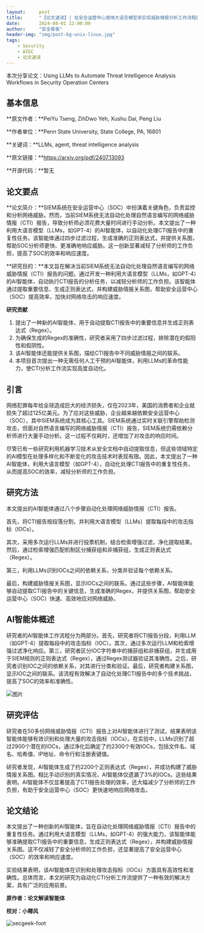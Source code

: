 ```yaml
---
layout:     post
title:      "【论文速读】| 在安全运营中心使用大语言模型来实现威胁情报分析工作流程的自动化"
date:       2024-08-01 12:00:00
author:     "安全极客"
header-img: "img/post-bg-unix-linux.jpg"
tags:
    - Security
    - AIGC
    - 论文速读
---
```


本次分享论文：Using LLMs to Automate Threat Intelligence Analysis Workflows in Security Operation Centers



## **基本信息**

**原文作者：**PeiYu Tseng, ZihDwo Yeh, Xushu Dai, Peng Liu

**作者单位：**Penn State University, State College, PA, 16801

**关键词：**LLMs, agent, threat intelligence analysis

**原文链接：**https://arxiv.org/pdf/2407.13093

**开源代码：**暂无

## **论文要点**

**论文简介：**SIEM系统在安全运营中心（SOC）中扮演着关键角色，负责监控和分析网络威胁。然而，当前SIEM系统无法自动化处理自然语言编写的网络威胁情报（CTI）报告，导致分析师必须花费大量时间进行手动分析。本文提出了一种利用大语言模型（LLMs，如GPT-4）的AI智能体，以自动化处理CTI报告中的重复性任务。该智能体通过四步过滤过程，生成准确的正则表达式，并提供关系图，帮助SOC分析师更快、更准确地响应威胁。这一创新显著减轻了分析师的工作负担，提高了SOC的效率和响应速度。

**研究目的：**本文旨在解决当前SIEM系统无法自动化处理自然语言编写的网络威胁情报（CTI）报告的问题。通过开发一种利用大语言模型（LLMs，如GPT-4）的AI智能体，自动执行CTI报告的分析任务，以减轻分析师的工作负担。该智能体通过提取重要信息、生成正则表达式，并构建威胁情报关系图，帮助安全运营中心（SOC）提高效率，加快对网络攻击的响应速度。

**研究贡献**

1. 提出了一种新的AI智能体，用于自动提取CTI报告中的重要信息并生成正则表达式（Regex）。
2. 为确保生成的Regex的准确性，研究者采用了四步过滤过程，排除潜在的假阳性和假阴性。
3. 该AI智能体还能提供关系图，描绘CTI报告中不同威胁情报之间的联系。
4. 本项目首次提出一种无需任何人工干预的AI智能体，利用LLMs的革命性能力，使CTI分析工作流实现高度自动化。



## **引言**

网络犯罪每年给全球造成巨大的经济损失，仅在2023年，美国的消费者和企业就损失了超过125亿美元。为了应对这些威胁，企业越来越依赖安全运营中心（SOC），其中SIEM系统成为其核心工具。SIEM系统通过实时关联引擎帮助检测攻击，但面对自然语言编写的网络威胁情报（CTI）报告，SIEM系统仍需依赖分析师进行大量手动分析。这一过程不仅耗时，还增加了对攻击的响应时间。

尽管已有一些研究利用机器学习技术从安全文档中自动提取信息，但这些领域特定的AI模型在处理多样化和不断变化的攻击技术时表现有限。因此，本文提出了一种AI智能体，利用大语言模型（如GPT-4），自动化处理CTI报告中的重复性任务，从而提高SOC的效率，减轻分析师的工作负担。



## **研究方法**

本文提出的AI智能体通过八个步骤自动化处理网络威胁情报（CTI）报告。

首先，将CTI报告按段落分割，并利用大语言模型（LLMs）提取每段中的攻击指标（IOCs）。

其次，采用多次运行LLMs并进行投票机制，结合检索增强过滤，净化提取结果。然后，通过检索增强匹配机制区分捕获组和非捕获组，生成正则表达式（Regex）。

第三，利用LLMs识别IOCs之间的依赖关系，分类并验证每个依赖关系。

最后，构建威胁情报关系图，显示IOCs之间的联系。通过这些步骤，AI智能体能够自动提取CTI报告中的关键信息，生成准确的Regex，并提供关系图，帮助安全运营中心（SOC）快速、高效地应对网络威胁。

## **AI智能体概述**



研究者的AI智能体工作流程分为两部分。首先，研究者将CTI报告分段，利用LLM（如GPT-4）提取每段中的攻击指标（IOC）。其次，通过多次运行LLM和检索增强过滤净化响应。第三，研究者区分IOC字符串中的捕获组和非捕获组，并生成用于SIEM规则的正则表达式（Regex），通过Regex测试器验证其准确性。之后，研究者识别IOC之间的依赖关系，对其进行分类和验证。最后，研究者构建关系图，显示IOC之间的联系。该流程有效解决了自动化处理CTI报告中的多个技术挑战，提高了SOC的效率和准确性。

![图片](https://www.gptsecurity.info/img/img/in-post/0801/640.png)



## **研究评估**

研究者在50多份网络威胁情报（CTI）报告上对AI智能体进行了测试，结果表明该智能体能够有效识别和处理大量的攻击指标（IOCs）。在实验中，LLMs识别了超过2900个潜在的IOCs，通过净化后确定了约2300个有效IOCs，包括文件名、域名、哈希值、IP地址、命令行和注册表键值。

研究者发现，AI智能体生成了约2200个正则表达式（Regex），并成功构建了威胁情报关系图。相比手动识别的真实情况，AI智能体仅遗漏了3%的IOCs。这些结果表明，AI智能体不仅显著提高了CTI报告处理的效率，还大幅减少了分析师的工作负担，有助于安全运营中心（SOC）更快速地响应网络攻击。



## **论文结论**

本文提出了一种创新的AI智能体，旨在自动化处理网络威胁情报（CTI）报告中的重复性任务。通过利用大语言模型（LLMs，如GPT-4）的强大能力，该智能体能够准确提取CTI报告中的重要信息，生成正则表达式（Regex），并构建威胁情报关系图。这不仅减轻了安全分析师的工作负担，还显著提高了安全运营中心（SOC）的效率和响应速度。

实验结果表明，该AI智能体在识别和处理攻击指标（IOCs）方面具有高效性和准确性。总体而言，本文的研究为自动化CTI分析工作流提供了一种有效的解决方案，具有广泛的应用前景。



**原作者：论文解读智能体**

**校对：小椰风**



![secgeek-foot](https://www.gptsecurity.info/img/secgeek-foot.png)
